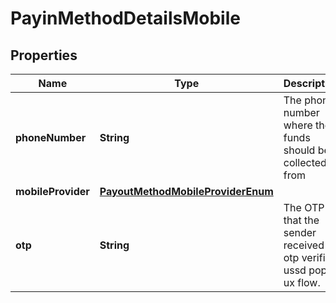 

# PayinMethodDetailsMobile

## Properties

Name | Type | Description | Notes
------------ | ------------- | ------------- | -------------
**phoneNumber** | **String** | The phone number where the funds should be collected from |  [optional]
**mobileProvider** | [**PayoutMethodMobileProviderEnum**](PayoutMethodMobileProviderEnum.md) |  |  [optional]
**otp** | **String** | The OTP that the sender received in otp verified ussd popup ux flow. |  [optional]



